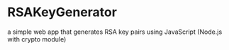 # RSAKeyGenerator
a simple web app that generates RSA key pairs using JavaScript (Node.js with crypto module)

